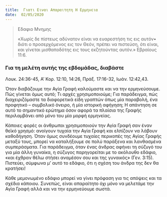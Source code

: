 ```yaml
---
title:  Γιατι Ειναι Απαραιτητη Η Ερμηνεια
date:  02/05/2020
---
```


> <p>Εδαφιο Μνημης</p>
>  «Χωρίς δε πίστεως αδύνατον είναι να ευαρεστήση τις εις αυτόν• διότι ο προσερχόμενος εις τον Θεόν, πρέπει να πιστεύση, ότι είναι, και γίνεται μισθαποδότης εις τους εκζητούντας αυτόν.» Εβραίους 11:6.

### Για τη μελέτη αυτής της εβδομάδας, διαβάστε
Λουκ. 24:36-45, Α’ Κορ. 12:10, 14:26, Πράξ. 17:16-32, Ιωάν. 12:42,43.

Όταν διαβάζουμε την Αγία Γραφή καλούμαστε και να την ερμηνεύσουμε. Πώς γίνεται όμως αυτό; Τι αρχές χρησιμοποιούμε; Για παράδειγμα, πώς διαχειριζόμαστε τα διαφορετικά είδη γραπτών όπως μία παραβολή, ένα προφητικό – συμβολικό όνειρο, ή μία ιστορική αφήγηση; Η απάντηση σε αυτό το σημαντικό ερώτημα όσον αφορά τα πλαίσια της Γραφής περιλαμβάνει από μόνο του μία μορφή ερμηνείας.

Κάποιες φορές οι άνθρωποι χρησιμοποιούν την Αγία Γραφή σαν έναν θεϊκό χρησμό: ανοίγουν τυχαία την Αγία Γραφή και ελπίζουν να λάβουν καθοδήγηση. Όταν όμως συνδέουμε τυχαίες περικοπές της Αγίας Γραφής μεταξύ τους, μπορεί να καταλήξουμε σε πολύ παράξενα και λανθασμένα συμπεράσματα. Για παράδειγμα, όταν ένας άνδρας αφήνει τη σύζυγό του για μία άλλη γυναίκα, η σύζυγος παρηγορείται με το ακόλουθο εδάφιο, «και έχθραν θέλω στήσει αναμέσον σου και της γυναικός» (Γεν. 3:15). Πιστεύει, σύμφωνα μ’ αυτό το εδάφιο, ότι η σχέση του άνδρα της δεν θα κρατήσει!

Κάθε μεμονωμένο εδάφιο μπορεί να γίνει πρόφαση για τις απόψεις και τα σχέδια κάποιου. Συνεπώς, είναι απαραίτητο όχι μόνο να μελετάμε την Αγία Γραφή αλλά και να την ερμηνεύουμε σωστά.